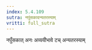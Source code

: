 ```yaml
---
index: 5.4.109
sutra: नपुंसकादन्यतरस्याम्
vritti: full_sutra
---
```


नपुँसकात्  अनः अव्ययीभावे टच् अन्यतरस्याम्